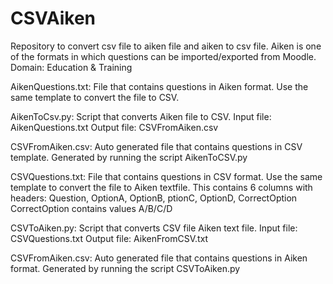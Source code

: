 # CSVAiken

Repository to convert csv file to aiken file and aiken to csv file.
Aiken is one of the formats in which questions can be imported/exported from Moodle.
Domain: Education & Training

AikenQuestions.txt:
    File that contains questions in Aiken format.
    Use the same template to convert the file to CSV.

AikenToCsv.py:
    Script that converts Aiken file to CSV.
    Input file: AikenQuestions.txt
    Output file: CSVFromAiken.csv

CSVFromAiken.csv:
    Auto generated file that contains questions in CSV template.
    Generated by running the script AikenToCSV.py

CSVQuestions.txt:
    File that contains questions in CSV format.
    Use the same template to convert the file to Aiken textfile.
    This contains 6 columns with headers: Question, OptionA, OptionB, ptionC, OptionD, CorrectOption
    CorrectOption contains values A/B/C/D

CSVToAiken.py:
    Script that converts CSV file Aiken text file.
    Input file: CSVQuestions.txt
    Output file: AikenFromCSV.txt

CSVFromAiken.csv:
    Auto generated file that contains questions in Aiken format.
    Generated by running the script CSVToAiken.py